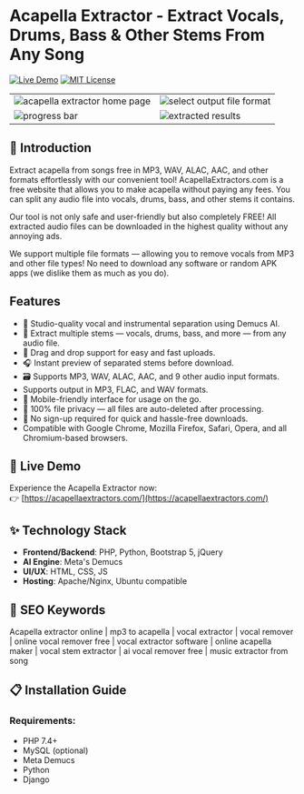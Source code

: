 # Acapella Extractor - Extract Vocals, Drums, Bass & Other Stems From Any Song

[![Live Demo](https://img.shields.io/badge/Demo-Live%20Demo-brightgreen)](https://acapellaextractors.com/)
[![MIT License](https://img.shields.io/github/license/spotdl/spotify-downloader?color=44CC11&style=flat-square)](https://github.com/vijaykrpp/acapella-extractor/blob/main/LICENSE)

<table><tr><td> <img src="https://img001.prntscr.com/file/img001/weHe0DnCQMes0oS-LlPP9w.png" alt="acapella extractor home page"></td><td><img src="https://img001.prntscr.com/file/img001/Gg8Cx-tUSaqUO6u07MLxaA.png" alt="select output file format"></td></tr>
<tr><td> <img src="https://img001.prntscr.com/file/img001/FJcUg_f1TlWaJ5_WMUMsfg.png" alt="progress bar"></td><td><img src="https://img001.prntscr.com/file/img001/g3qWk9IORtGzSi9y3mNjVQ.png" alt="extracted results"></td></tr>
</table>

## 🌟 Introduction

Extract acapella from songs free in MP3, WAV, ALAC, AAC, and other formats effortlessly with our convenient tool! AcapellaExtractors.com is a free website that allows you to make acapella without paying any fees. You can split any audio file into vocals, drums, bass, and other stems it contains.

Our tool is not only safe and user-friendly but also completely FREE! All extracted audio files can be downloaded in the highest quality without any annoying ads.

We support multiple file formats — allowing you to remove vocals from MP3 and other file types! No need to download any software or random APK apps (we dislike them as much as you do).

## Features

- 🎵 Studio-quality vocal and instrumental separation using Demucs AI.
- 🔄 Extract multiple stems — vocals, drums, bass, and more — from any audio file.
- 📁 Drag and drop support for easy and fast uploads.
- 🎧 Instant preview of separated stems before download.
- 🗃️ Supports MP3, WAV, ALAC, AAC, and 9 other audio input formats.
- Supports output in MP3, FLAC, and WAV formats.
- 📱 Mobile-friendly interface for usage on the go.
- 🔐 100% file privacy — all files are auto-deleted after processing.
- 💬 No sign-up required for quick and hassle-free downloads.
- Compatible with Google Chrome, Mozilla Firefox, Safari, Opera, and all Chromium-based browsers.

## 🚀 Live Demo

Experience the Acapella Extractor now:  
👉 [https://acapellaextractors.com/](https://acapellaextractors.com/)

## ✨ Technology Stack

- **Frontend/Backend**: PHP, Python, Bootstrap 5, jQuery
- **AI Engine**: Meta's Demucs
- **UI/UX**: HTML, CSS, JS
- **Hosting**: Apache/Nginx, Ubuntu compatible

## 📌 SEO Keywords

Acapella extractor online | mp3 to acapella | vocal extractor | vocal remover | online vocal remover free | vocal extractor software | online acapella maker | vocal stem extractor | ai vocal remover free | music extractor from song

## 📋 Installation Guide

### Requirements:
- PHP 7.4+
- MySQL (optional)
- Meta Demucs
- Python
- Django

